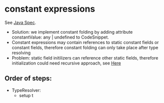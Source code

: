 # constant expressions
See [Java Spec](https://docs.oracle.com/javase/specs/jls/se20/html/jls-15.html#jls-15.29).

  * Solution: we implement constant folding by adding attribute constantValue: any | undefined to CodeSnippet.
  * Constant expressions may contain references to static constant fields or constant fields, therefore constant folding can only take place after type resolving
  * Problem: static field initilizers can reference other static fields, therefore initialization could need recursive approach, see [Here](https://docs.oracle.com/javase/specs/jls/se11/html/jls-12.html#jls-12.4.2)


## Order of steps:
  * TypeResolver:
    * setup t

